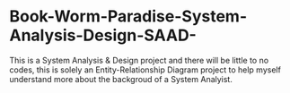 # Book-Worm-Paradise-System-Analysis-Design-SAAD-
This is a System Analysis &amp; Design project and there will be little to no codes, this is solely an Entity-Relationship Diagram project to help myself understand more about the backgroud of a System Analyist.
